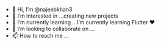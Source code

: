 - 👋 Hi, I’m @najeebkhan3
- 👀 I’m interested in ...creating new projects
- 🌱 I’m currently learning ...I’m currently learning Flutter ❤️
- 💞️ I’m looking to collaborate on ...
- 📫 How to reach me ...

<!---
najeebkhan3/najeebkhan3 is a ✨ special ✨ repository because its `README.md` (this file) appears on your GitHub profile.
You can click the Preview link to take a look at your changes.
--->
